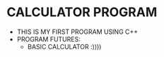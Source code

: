 # CALCULATOR PROGRAM
- THIS IS MY FIRST PROGRAM USING C++ 
- PROGRAM FUTURES:
  + BASIC CALCULATOR :))))
